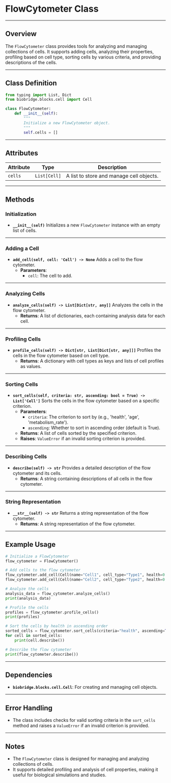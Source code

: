 # FlowCytometer Class
---
## Overview
The `FlowCytometer` class provides tools for analyzing and managing collections of cells. It supports adding cells, analyzing their properties, profiling based on cell type, sorting cells by various criteria, and providing descriptions of the cells.

---
## Class Definition
```python
from typing import List, Dict
from biobridge.blocks.cell import Cell

class FlowCytometer:
    def __init__(self):
        """
        Initialize a new FlowCytometer object.
        """
        self.cells = []
```
---
## Attributes
| Attribute | Type | Description |
|-----------|------|-------------|
| `cells`   | `List[Cell]` | A list to store and manage cell objects. |

---
## Methods
### Initialization
- **`__init__(self)`**
  Initializes a new `FlowCytometer` instance with an empty list of cells.

---
### Adding a Cell
- **`add_cell(self, cell: 'Cell') -> None`**
  Adds a cell to the flow cytometer.
  - **Parameters**:
    - `cell`: The cell to add.

---
### Analyzing Cells
- **`analyze_cells(self) -> List[Dict[str, any]]`**
  Analyzes the cells in the flow cytometer.
  - **Returns**: A list of dictionaries, each containing analysis data for each cell.

---
### Profiling Cells
- **`profile_cells(self) -> Dict[str, List[Dict[str, any]]]`**
  Profiles the cells in the flow cytometer based on cell type.
  - **Returns**: A dictionary with cell types as keys and lists of cell profiles as values.

---
### Sorting Cells
- **`sort_cells(self, criteria: str, ascending: bool = True) -> List['Cell']`**
  Sorts the cells in the flow cytometer based on a specific criterion.
  - **Parameters**:
    - `criteria`: The criterion to sort by (e.g., 'health', 'age', 'metabolism_rate').
    - `ascending`: Whether to sort in ascending order (default is True).
  - **Returns**: A list of cells sorted by the specified criterion.
  - **Raises**: `ValueError` if an invalid sorting criterion is provided.

---
### Describing Cells
- **`describe(self) -> str`**
  Provides a detailed description of the flow cytometer and its cells.
  - **Returns**: A string containing descriptions of all cells in the flow cytometer.

---
### String Representation
- **`__str__(self) -> str`**
  Returns a string representation of the flow cytometer.
  - **Returns**: A string representation of the flow cytometer.

---
## Example Usage
```python
# Initialize a FlowCytometer
flow_cytometer = FlowCytometer()

# Add cells to the flow cytometer
flow_cytometer.add_cell(Cell(name="Cell1", cell_type="Type1", health=0.9))
flow_cytometer.add_cell(Cell(name="Cell2", cell_type="Type2", health=0.7))

# Analyze the cells
analysis_data = flow_cytometer.analyze_cells()
print(analysis_data)

# Profile the cells
profiles = flow_cytometer.profile_cells()
print(profiles)

# Sort the cells by health in ascending order
sorted_cells = flow_cytometer.sort_cells(criteria="health", ascending=True)
for cell in sorted_cells:
    print(cell.describe())

# Describe the flow cytometer
print(flow_cytometer.describe())
```
---
## Dependencies
- **`biobridge.blocks.cell.Cell`**: For creating and managing cell objects.

---
## Error Handling
- The class includes checks for valid sorting criteria in the `sort_cells` method and raises a `ValueError` if an invalid criterion is provided.

---
## Notes
- The `FlowCytometer` class is designed for managing and analyzing collections of cells.
- It supports detailed profiling and analysis of cell properties, making it useful for biological simulations and studies.

